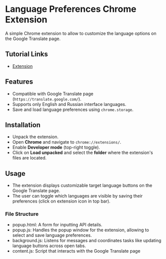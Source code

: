 # Language Preferences Chrome Extension

A simple Chrome extension to allow to customize the language options on the Google Translate page. 


## Tutorial Links
- [Extension](https://developer.chrome.com/docs/extensions/mv3/getstarted/extensions-101/)

## Features
- Compatible with Google Translate page (`https://translate.google.com/`).
- Supports only English and Russian interface languages.
- Save and load language preferences using `chrome.storage`.

## Installation
- Unpack the extension.
- Open **Chrome** and navigate to `chrome://extensions/`.
- Enable **Developer mode** (top-right toggle).
- Click on **Load unpacked** and select the **folder** where the extension's files are located.

## Usage
- The extension displays customizable target language buttons on the Google Translate page.
- The user can toggle which languages are visible by saving their preferences (click on extension icon in top bar).

### File Structure
- popup.html: A form for inputting API details.
- popup.js: Handles the popup window for the extension, allowing to select and save language preferences.
- background.js: Listens for messages and coordinates tasks like updating language buttons across open tabs.
- content.js: Script that interacts with the Google Translate page
